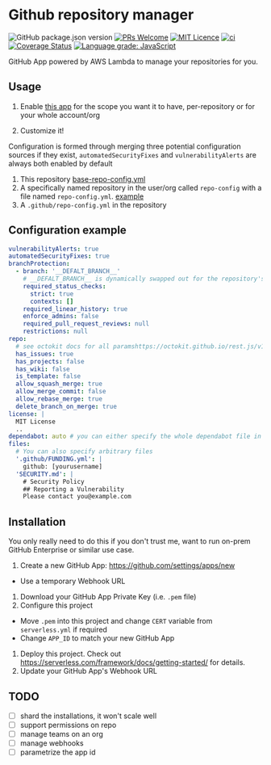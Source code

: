 # Github repository manager

![GitHub package.json version](https://img.shields.io/github/package-json/v/chrisns/repomanager)
[![PRs Welcome](https://img.shields.io/badge/PRs-welcome-brightgreen.svg?style=flat-square)](http://makeapullrequest.com)
[![MIT Licence](https://badges.frapsoft.com/os/mit/mit.png?v=103)](./LICENSE)
[![ci](https://github.com/chrisns/repomanager/workflows/ci/badge.svg?branch=main)](https://github.com/chrisns/repomanager/actions?query=workflow%3Aci+branch%3Amaster)
[![Coverage Status](https://coveralls.io/repos/github/chrisns/repomanager/badge.svg?branch=main)](https://coveralls.io/github/chrisns/repomanager?branch=master)
[![Language grade: JavaScript](https://img.shields.io/lgtm/grade/javascript/g/chrisns/repomanager.svg?logo=lgtm&logoWidth=18)](https://lgtm.com/projects/g/chrisns/repomanager/context:javascript)

GitHub App powered by AWS Lambda to manage your repositories for you.

## Usage

1. Enable [this app](https://github.com/apps/the-repository-manager) for the scope you want it to have, per-repository or for your whole account/org

2. Customize it!

Configuration is formed through merging three potential configuration sources if they exist, `automatedSecurityFixes` and `vulnerabilityAlerts` are always both enabled by default

1. This repository [base-repo-config.yml](base-repo-config.yml)
2. A specifically named repository in the user/org called `repo-config` with a file named `repo-config.yml`. [example](https://github.com/chrisns/repo-config)
3. A `.github/repo-config.yml` in the repository

## Configuration example

```yaml
vulnerabilityAlerts: true
automatedSecurityFixes: true
branchProtection:
  - branch: '__DEFALT_BRANCH__'
    # __DEFALT_BRANCH__ is dynamically swapped out for the repository's default branch
    required_status_checks:
      strict: true
      contexts: []
    required_linear_history: true
    enforce_admins: false
    required_pull_request_reviews: null
    restrictions: null
repo:
  # see octokit docs for all paramshttps://octokit.github.io/rest.js/v18#repos-update
  has_issues: true
  has_projects: false
  has_wiki: false
  is_template: false
  allow_squash_merge: true
  allow_merge_commit: false
  allow_rebase_merge: true
  delete_branch_on_merge: true
license: |
  MIT License
  ..
dependabot: auto # you can either specify the whole dependabot file in here, define it as false and it won't be managed, or auto and it'll try and guess what config you want based on some files in the repo. mileage with auto will vary.
files:
  # You can also specify arbitrary files
  '.github/FUNDING.yml': |
    github: [yourusername]
  'SECURITY.md': |
    # Security Policy
    ## Reporting a Vulnerability
    Please contact you@example.com
```

## Installation

You only really need to do this if you don't trust me, want to run on-prem GitHub Enterprise or similar use case.

1. Create a new GitHub App: <https://github.com/settings/apps/new>

- Use a temporary Webhook URL

1. Download your GitHub App Private Key (i.e. `.pem` file)
1. Configure this project

- Move `.pem` into this project and change `CERT` variable from `serverless.yml` if required
- Change `APP_ID` to match your new GitHub App

1. Deploy this project. Check out <https://serverless.com/framework/docs/getting-started/> for details.
1. Update your GitHub App's Webhook URL

## TODO

- [ ] shard the installations, it won't scale well
- [ ] support permissions on repo
- [ ] manage teams on an org
- [ ] manage webhooks
- [ ] parametrize the app id
